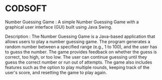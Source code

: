 # CODSOFT
Number Guessing Game :
A simple Number Guessing Game with a graphical user interface (GUI)
built using Java Swing.

Description :
The Number Guessing Game is a Java-based application that allows users 
to play a number guessing game. The program generates a random number between 
a specified range (e.g., 1 to 100), and the user has to guess the number. The 
game provides feedback on whether the guess is correct, too high, or too low. 
The user can continue guessing until they guess the correct number or run out of attempts.
The game also includes features such as the option to play multiple rounds, keeping track 
of the user's score, and resetting the game to play again.
